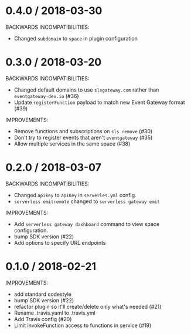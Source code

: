 
0.4.0 / 2018-03-30
==================

BACKWARDS INCOMPATIBILITIES:

  * Changed `subdomain` to `space` in plugin configuration

0.3.0 / 2018-03-20
==================

BACKWARDS INCOMPATIBILITIES:

  * Changed default domains to use `slsgateway.com` rather than `eventgateway-dev.io` (#36)
  * Update `registerFunction` payload to match new Event Gateway format (#39)

IMPROVEMENTS:

  * Remove functions and subscriptions on `sls remove` (#30)
  * Don't try to register events that aren't `eventgateway` (#35)
  * Allow multiple services in the same space (#38)

0.2.0 / 2018-03-07
==================

BACKWARDS INCOMPATIBILITIES:

  * Changed `apikey` to `apiKey` in `serverles.yml` config.
  * `serverless emitremote` changed to `serverless gateway emit`

IMPROVEMENTS:

  * Add `serverless gateway dashboard` command to view space configuration.
  * bump SDK version (#22)
  * Add options to specify URL endpoints

0.1.0 / 2018-02-21
==================

IMPROVEMENTS:

  * add standard codestyle
  * bump SDK version (#22)
  * refactor plugin so it'll create/delete only what's needed (#21)
  * Rename .travis.yaml to .travis.yml
  * Add Travis config (#20)
  * Limit invokeFunction access to functions in service (#19)
